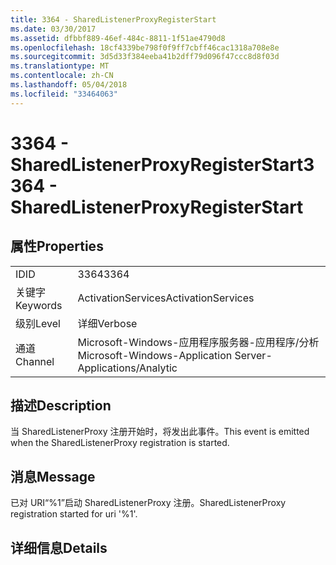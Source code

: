 ```yaml
---
title: 3364 - SharedListenerProxyRegisterStart
ms.date: 03/30/2017
ms.assetid: dfbbf889-46ef-484c-8811-1f51ae4790d8
ms.openlocfilehash: 18cf4339be798f0f9ff7cbff46cac1318a708e8e
ms.sourcegitcommit: 3d5d33f384eeba41b2dff79d096f47ccc8d8f03d
ms.translationtype: MT
ms.contentlocale: zh-CN
ms.lasthandoff: 05/04/2018
ms.locfileid: "33464063"
---
```

# <a name="3364---sharedlistenerproxyregisterstart"></a><span data-ttu-id="48d77-102">3364 - SharedListenerProxyRegisterStart</span><span class="sxs-lookup"><span data-stu-id="48d77-102">3364 - SharedListenerProxyRegisterStart</span></span>
## <a name="properties"></a><span data-ttu-id="48d77-103">属性</span><span class="sxs-lookup"><span data-stu-id="48d77-103">Properties</span></span>  
  
|||  
|-|-|  
|<span data-ttu-id="48d77-104">ID</span><span class="sxs-lookup"><span data-stu-id="48d77-104">ID</span></span>|<span data-ttu-id="48d77-105">3364</span><span class="sxs-lookup"><span data-stu-id="48d77-105">3364</span></span>|  
|<span data-ttu-id="48d77-106">关键字</span><span class="sxs-lookup"><span data-stu-id="48d77-106">Keywords</span></span>|<span data-ttu-id="48d77-107">ActivationServices</span><span class="sxs-lookup"><span data-stu-id="48d77-107">ActivationServices</span></span>|  
|<span data-ttu-id="48d77-108">级别</span><span class="sxs-lookup"><span data-stu-id="48d77-108">Level</span></span>|<span data-ttu-id="48d77-109">详细</span><span class="sxs-lookup"><span data-stu-id="48d77-109">Verbose</span></span>|  
|<span data-ttu-id="48d77-110">通道</span><span class="sxs-lookup"><span data-stu-id="48d77-110">Channel</span></span>|<span data-ttu-id="48d77-111">Microsoft-Windows-应用程序服务器-应用程序/分析</span><span class="sxs-lookup"><span data-stu-id="48d77-111">Microsoft-Windows-Application Server-Applications/Analytic</span></span>|  
  
## <a name="description"></a><span data-ttu-id="48d77-112">描述</span><span class="sxs-lookup"><span data-stu-id="48d77-112">Description</span></span>  
 <span data-ttu-id="48d77-113">当 SharedListenerProxy 注册开始时，将发出此事件。</span><span class="sxs-lookup"><span data-stu-id="48d77-113">This event is emitted when the SharedListenerProxy registration is started.</span></span>  
  
## <a name="message"></a><span data-ttu-id="48d77-114">消息</span><span class="sxs-lookup"><span data-stu-id="48d77-114">Message</span></span>  
 <span data-ttu-id="48d77-115">已对 URI“%1”启动 SharedListenerProxy 注册。</span><span class="sxs-lookup"><span data-stu-id="48d77-115">SharedListenerProxy registration started for uri '%1'.</span></span>  
  
## <a name="details"></a><span data-ttu-id="48d77-116">详细信息</span><span class="sxs-lookup"><span data-stu-id="48d77-116">Details</span></span>

